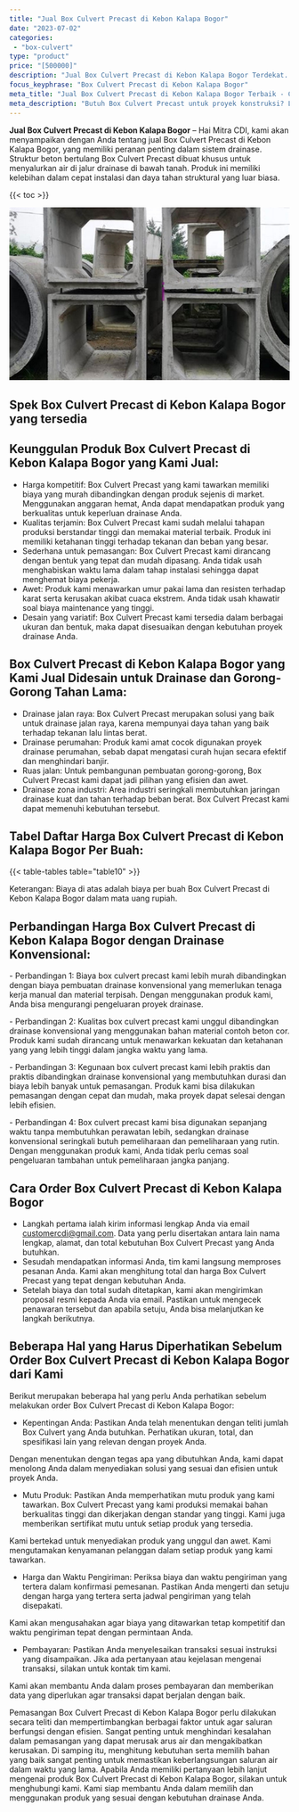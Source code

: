 ```yaml
---
title: "Jual Box Culvert Precast di Kebon Kalapa Bogor"
date: "2023-07-02"
categories:
 - "box-culvert"
type: "product"
price: "[500000]"
description: "Jual Box Culvert Precast di Kebon Kalapa Bogor Terdekat. Box Culvert Precast ini menjadi solusi utama dalam proyek pembangunan sebagai saluran drainase yang handal dan berkualitas tinggi. Hubungi kami untuk konsultasi mendalam."
focus_keyphrase: "Box Culvert Precast di Kebon Kalapa Bogor"
meta_title: "Jual Box Culvert Precast di Kebon Kalapa Bogor Terbaik - CDI"
meta_description: "Butuh Box Culvert Precast untuk proyek konstruksi? Layanan profesional kami siap membantu dengan solusi terbaik. Dapatkan informasi sekarang."
---
```


**Jual Box Culvert Precast di Kebon Kalapa Bogor** – Hai Mitra CDI, kami akan menyampaikan dengan Anda tentang jual Box Culvert Precast di Kebon Kalapa Bogor, yang memiliki peranan penting dalam sistem drainase. Struktur beton bertulang Box Culvert Precast dibuat khusus untuk menyalurkan air di jalur drainase di bawah tanah. Produk ini memiliki kelebihan dalam cepat instalasi dan daya tahan struktural yang luar biasa.

{{< toc >}}

![Jual Box Culvert Precast di Kebon Kalapa Bogor](/images/box-culvert/box-culvert-21.jpg)

## Spek Box Culvert Precast di Kebon Kalapa Bogor yang tersedia 

## Keunggulan Produk Box Culvert Precast di Kebon Kalapa Bogor yang Kami Jual:

*   Harga kompetitif: Box Culvert Precast yang kami tawarkan memiliki biaya yang murah dibandingkan dengan produk sejenis di market. Menggunakan anggaran hemat, Anda dapat mendapatkan produk yang berkualitas untuk keperluan drainase Anda.
*   Kualitas terjamin: Box Culvert Precast kami sudah melalui tahapan produksi berstandar tinggi dan memakai material terbaik. Produk ini memiliki ketahanan tinggi terhadap tekanan dan beban yang besar.
*   Sederhana untuk pemasangan: Box Culvert Precast kami dirancang dengan bentuk yang tepat dan mudah dipasang. Anda tidak usah menghabiskan waktu lama dalam tahap instalasi sehingga dapat menghemat biaya pekerja.
*   Awet: Produk kami menawarkan umur pakai lama dan resisten terhadap karat serta kerusakan akibat cuaca ekstrem. Anda tidak usah khawatir soal biaya maintenance yang tinggi.
*   Desain yang variatif: Box Culvert Precast kami tersedia dalam berbagai ukuran dan bentuk, maka dapat disesuaikan dengan kebutuhan proyek drainase Anda.

## Box Culvert Precast di Kebon Kalapa Bogor yang Kami Jual Didesain untuk Drainase dan Gorong-Gorong Tahan Lama:

*   Drainase jalan raya: Box Culvert Precast merupakan solusi yang baik untuk drainase jalan raya, karena mempunyai daya tahan yang baik terhadap tekanan lalu lintas berat.
*   Drainase perumahan: Produk kami amat cocok digunakan proyek drainase perumahan, sebab dapat mengatasi curah hujan secara efektif dan menghindari banjir.
*   Ruas jalan: Untuk pembangunan pembuatan gorong-gorong, Box Culvert Precast kami dapat jadi pilihan yang efisien dan awet.
*   Drainase zona industri: Area industri seringkali membutuhkan jaringan drainase kuat dan tahan terhadap beban berat. Box Culvert Precast kami dapat memenuhi kebutuhan tersebut.

## Tabel Daftar Harga Box Culvert Precast di Kebon Kalapa Bogor Per Buah:

{{< table-tables table="table10" >}}

Keterangan: Biaya di atas adalah biaya per buah Box Culvert Precast di Kebon Kalapa Bogor dalam mata uang rupiah.

## Perbandingan Harga Box Culvert Precast di Kebon Kalapa Bogor dengan Drainase Konvensional:

\- Perbandingan 1: Biaya box culvert precast kami lebih murah dibandingkan dengan biaya pembuatan drainase konvensional yang memerlukan tenaga kerja manual dan material terpisah. Dengan menggunakan produk kami, Anda bisa mengurangi pengeluaran proyek drainase.

\- Perbandingan 2: Kualitas box culvert precast kami unggul dibandingkan drainase konvensional yang menggunakan bahan material contoh beton cor. Produk kami sudah dirancang untuk menawarkan kekuatan dan ketahanan yang yang lebih tinggi dalam jangka waktu yang lama.

\- Perbandingan 3: Kegunaan box culvert precast kami lebih praktis dan praktis dibandingkan drainase konvensional yang membutuhkan durasi dan biaya lebih banyak untuk pemasangan. Produk kami bisa dilakukan pemasangan dengan cepat dan mudah, maka proyek dapat selesai dengan lebih efisien.

\- Perbandingan 4: Box culvert precast kami bisa digunakan sepanjang waktu tanpa membutuhkan perawatan lebih, sedangkan drainase konvensional seringkali butuh pemeliharaan dan pemeliharaan yang rutin. Dengan menggunakan produk kami, Anda tidak perlu cemas soal pengeluaran tambahan untuk pemeliharaan jangka panjang.

## Cara Order Box Culvert Precast di Kebon Kalapa Bogor

*   Langkah pertama ialah kirim informasi lengkap Anda via email customercdi@gmail.com. Data yang perlu disertakan antara lain nama lengkap, alamat, dan total kebutuhan Box Culvert Precast yang Anda butuhkan.
*   Sesudah mendapatkan informasi Anda, tim kami langsung memproses pesanan Anda. Kami akan menghitung total dan harga Box Culvert Precast yang tepat dengan kebutuhan Anda.
*   Setelah biaya dan total sudah ditetapkan, kami akan mengirimkan proposal resmi kepada Anda via email. Pastikan untuk mengecek penawaran tersebut dan apabila setuju, Anda bisa melanjutkan ke langkah berikutnya.

## Beberapa Hal yang Harus Diperhatikan Sebelum Order Box Culvert Precast di Kebon Kalapa Bogor dari Kami

Berikut merupakan beberapa hal yang perlu Anda perhatikan sebelum melakukan order Box Culvert Precast di Kebon Kalapa Bogor:

*   Kepentingan Anda: Pastikan Anda telah menentukan dengan teliti jumlah Box Culvert yang Anda butuhkan. Perhatikan ukuran, total, dan spesifikasi lain yang relevan dengan proyek Anda.

Dengan menentukan dengan tegas apa yang dibutuhkan Anda, kami dapat menolong Anda dalam menyediakan solusi yang sesuai dan efisien untuk proyek Anda.
*   Mutu Produk: Pastikan Anda memperhatikan mutu produk yang kami tawarkan. Box Culvert Precast yang kami produksi memakai bahan berkualitas tinggi dan dikerjakan dengan standar yang tinggi. Kami juga memberikan sertifikat mutu untuk setiap produk yang tersedia.

Kami bertekad untuk menyediakan produk yang unggul dan awet. Kami mengutamakan kenyamanan pelanggan dalam setiap produk yang kami tawarkan.
*   Harga dan Waktu Pengiriman: Periksa biaya dan waktu pengiriman yang tertera dalam konfirmasi pemesanan. Pastikan Anda mengerti dan setuju dengan harga yang tertera serta jadwal pengiriman yang telah disepakati.

Kami akan mengusahakan agar biaya yang ditawarkan tetap kompetitif dan waktu pengiriman tepat dengan permintaan Anda.
*   Pembayaran: Pastikan Anda menyelesaikan transaksi sesuai instruksi yang disampaikan. Jika ada pertanyaan atau kejelasan mengenai transaksi, silakan untuk kontak tim kami.

Kami akan membantu Anda dalam proses pembayaran dan memberikan data yang diperlukan agar transaksi dapat berjalan dengan baik.

Pemasangan Box Culvert Precast di Kebon Kalapa Bogor perlu dilakukan secara teliti dan mempertimbangkan berbagai faktor untuk agar saluran berfungsi dengan efisien. Sangat penting untuk menghindari kesalahan dalam pemasangan yang dapat merusak arus air dan mengakibatkan kerusakan. Di samping itu, menghitung kebutuhan serta memilih bahan yang baik sangat penting untuk memastikan keberlangsungan saluran air dalam waktu yang lama. Apabila Anda memiliki pertanyaan lebih lanjut mengenai produk Box Culvert Precast di Kebon Kalapa Bogor, silakan untuk menghubungi kami. Kami siap membantu Anda dalam memilih dan menggunakan produk yang sesuai dengan kebutuhan drainase Anda.